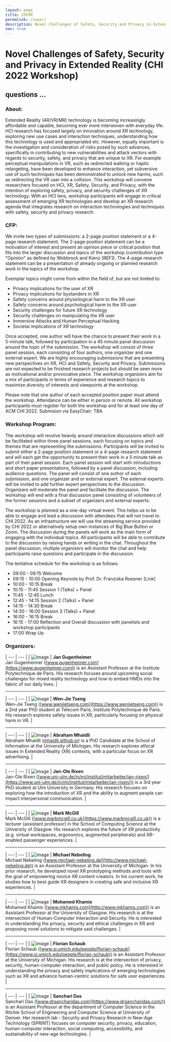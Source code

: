 ```yaml
---
layout: page
title: SSPXR
permalink: /sspxr/
description: Novel Challenges of Safety, Security and Privacy in Extended Reality
nav: true
---
```


# Novel Challenges of Safety, Security and Privacy in Extended Reality (CHI 2022 Workshop)

## questions ...

### About:

Extended Reality (AR/VR/MR) technology is becoming increasingly affordable and capable, becoming ever more interwoven with everyday life. HCI research has focused largely on innovation around XR technology, exploring new use cases and interaction techniques, understanding how this technology is used and appropriated etc. However, equally important is the investigation and consideration of risks posed by such advances, specifically in contributing to new vulnerabilities and attack vectors with regards to security, safety, and privacy that are unique to XR. For example perceptual manipulations in VR, such as redirected walking or haptic retargeting, have been developed to  enhance interaction, yet subversive use of such techniques has been demonstrated to unlock new harms, such as redirecting the VR user into a collision. This workshop will convene researchers focused on HCI, XR,  Safety, Security, and Privacy, with the intention of exploring safety, privacy, and security challenges of XR technology. With an HCI lens, workshop participants will engage in critical assessment of emerging XR technologies and develop an XR research agenda that integrates research on interaction technologies and techniques with safety, security and privacy research.

### CFP:

We invite two types of submissions: a 2-page position statement or a 4-page research statement. The 2-page position statement can be a motivation of interest and present an opinion piece or critical position that fits into the larger discussion and topics of the workshop (contribution type "Opinion" as defined by Wobbrock and Kienz [REF]). The 4-page research statement can be a presentation of already ongoing or planned research work in the topics of the workshop. 

Exemplar topics might come from within the field of, but are not limited to:
- Privacy implications for the user of XR
- Privacy implications for bystanders in XR
- Safety concerns around physiological harm to the XR user
- Safety concerns around psychological harm to the XR user
- Security challenges for future XR technology
- Security challenges on manipulating the XR user
- Immersive Attacks and Human Perceptual Hacking
- Societal implications of XR technology

Once accepted, one author will have the chance to present their work in a 5-minute talk, followed by participation in a 45 minute panel discussion around the topic of the submission. The workshop will consist of three panel session, each consisting of four authors, one organizer and one external expert. We are highly encouraging submissions that are presenting new perspectives on XR, HCI and Safety, Security and Privacy. Submissions are not expected to be finished research projects but should be seen more as motivational and/or provocative piece. The workshop organizers aim for a mix of participants in terms of experience and research topics to maximize diversity of interests and viewpoints at the workshop.

Please note that one author of each accepted position paper must attend the workshop. Attendance can be either in person or remote. All workshop participants must register for both the workshop and for at least one day of ACM CHI 2022. Submision via EasyChair: TBA

### Workshop Program:

The workshop will revolve heavily around interactive discussions which will be facilitated within three panel sessions, each focusing on topics and themes that are representing the submissions. Participants will be invited to submit either a 2-page position statement or a 4-page research statement and will each get the opportunity to present their work in a 5 minute talk as part of their panel session. Each panel session will start with introductions and short paper presentations, followed by a panel discussion, including audience questions. The panel will consist of one author of each submission, and one organizer and or external expert. The external experts will be invited to add further expert perspectives to the discussion. Organizers will moderate the panel and facilitate the discussion. The workshop will end with a final discussion panel consisting of volunteers of the former sessions and a subset of organizers and external experts.


The workshop is planned as a one-day virtual event. This helps us to be able to engage and lead a discussion with attendees that will not travel to CHI 2022. As an infrastructure we will use the streaming service provided by CHI 2022 or alternatively setup own instances of Big Blue Button or Zoom. The discussion during the panels will work as the main form of engaging with the individual topics. All participants will be able to contribute to the discussion by raising hands or writing in the chat. Throughout the panel discussion, multiple organizers will monitor the chat and help participants raise questions and participate in the discussion.

The tentative schedule for the workshop is as follows:

* 09:00 - 09:15 Welcome
* 09:15 - 10:00 Opening Keynote by Prof. Dr. Franziska Roesner [Link]
* 10:00 - 10:15 Break
* 10:15 - 11:45 Session 1 (Talks) + Panel
* 11:45 - 12:45 Lunch
* 12:45 - 14:15 Session 2 (Talks) + Panel 
* 14:15 - 14:30 Break
* 14:30 - 16:00 Session 3 (Talks) + Panel
* 16:00 - 16:15 Break
* 16:15 - 17:00 Reflection and Overall discussion with panelists and workshop participants
* 17:00 Wrap Up

### Organizers:

| --- | --- |
| ![image](https://wenjietseng.github.io/assets/img/sspxr-jan.jpg) | **Jan Gugenheimer** <br> Jan Gugenheimer ([www.gugenheimer.com](https://www.gugenheimer.com)) is an Assistant Professor at the Institute Polytechnique de Paris. His research focuses around upcoming social challenges for mixed reality technology and how to embed HMDs into the fabric of our daily lives. |

<!-- style="float: left" {: width="300px"}  -->
***

| --- | --- |
| ![image](https://wenjietseng.github.io/assets/img/sspxr-wj.jpg) | **Wen-Jie Tseng** <br> Wen-Jie Tseng ([www.wenjietseng.com](https://www.wenjietseng.com)) is a 2nd year PhD student at Telecom Paris, Institute Polytechnique de Paris. His research explores safety issues in XR, particularly focusing on physical harm in VR. |

***

| --- | --- |
| ![image](https://wenjietseng.github.io/assets/img/sspxr-mhaidli.jpg) | **Abraham Mhaidli** <br> Abraham Mhaidli ([mhaidli.github.io](https://mhaidli.github.io/)) is a PhD Candidate at the School of Information at the University of Michigan. His research explores ethical issues in Extended Reality (XR) contexts, with a particular focus on XR advertising. |

***

| --- | --- |
| ![image](https://wenjietseng.github.io/assets/img/sspxr-uulm-rixen.jpg) | **Jan-Ole Rixen** <br> Jan-Ole Rixen ([www.uni-ulm.de/in/mi/institut/mitarbeiter/jan-rixen/](https://www.uni-ulm.de/in/mi/institut/mitarbeiter/jan-rixen/)) is a 3rd year PhD student at Ulm University in Germany. His research focuses on exploring how the introduction of XR and the ability to augment people can impact interpersonal communication. |

***

| --- | --- |
| ![image](https://wenjietseng.github.io/assets/img/sspxr-MarkMcGill.jpg) | **Mark McGill** <br> Mark McGill ([www.markmcgill.co.uk](https://www.markmcgill.co.uk)) is a lecturer (assistant professor) in the School of Computing Science at the University of Glasgow. His research explores the future of XR productivity (e.g. virtual workspaces, ergonomics, augmented peripherals) and XR-enabled passenger experiences. |

***

| --- | --- |
| ![image](https://wenjietseng.github.io/assets/img/sspxr-mn2020.jpg) | **Michael Nebeling** <br> Michael Nebeling ([www.michael-nebeling.de](http://www.michael-nebeling.de)) is an Assistant Professor at the University of Michigan. In his prior research, he developed novel XR prototyping methods and tools with the goal of empowering novice XR content creators. In his current work, he studies how to best guide XR designers in creating safe and inclusive XR experiences. |

***

| --- | --- |
| ![image](https://wenjietseng.github.io/assets/img/sspxr-mohamed.jpg) | **Mohamed Khamis** <br> Mohamed Khamis ([www.mkhamis.com](http://www.mkhamis.com)) is an Assistant Professor at the University of Glasgow. His research is at the intersection of Human-Computer Interaction and Security. He is interested in understanding the privacy, security and ethical challenges in XR and proposing novel solutions to mitigate said challenges.  |

***

| --- | --- |
| ![image](https://wenjietseng.github.io/assets/img/sspxr-schaub_florian.jpg) | **Florian Schaub** <br> Florian Schaub ([www.si.umich.edu/people/florian-schaub](https://www.si.umich.edu/people/florian-schaub)) is an Assistant Professor at the University of Michigan. His research is at the intersection of privacy, security, human-computer interaction, and public policy. He is interested in understanding the privacy and safety implications of emerging technologies such as XR and advance human-centric solutions for safe user experiences. |

***

| --- | --- |
| ![image](https://wenjietseng.github.io/assets/img/sspxr-sanchari.jpg) | **Sanchari Das** <br> Sanchari Das ([www.drsancharidas.com](https://www.drsancharidas.com/)) is an Assistant Professor at the department of Computer Science in the Ritchie School of Engineering and Computer Science at University of Denver. Her research lab - Security and Privacy Research in New-Age Technology (SPRINT) focuses on computer security, privacy, education, human-computer interaction, social computing, accessibility, and sustainability of new-age technologies. |